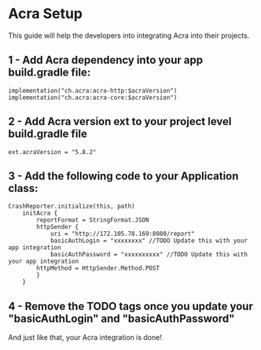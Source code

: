 # Acra Setup

This guide will help the developers into integrating Acra into their projects. 

## 1 - Add Acra dependency into your app build.gradle file:
    implementation("ch.acra:acra-http:$acraVersion")
    implementation("ch.acra:acra-core:$acraVersion")   
    
## 2 - Add Acra version ext to your project level build.gradle file
    ext.acraVersion = "5.8.2"

## 3 - Add the following code to your Application class:
    CrashReporter.initialize(this, path)
        initAcra {
            reportFormat = StringFormat.JSON
            httpSender {
                uri = "http://172.105.78.169:8080/report"
                basicAuthLogin = "xxxxxxxx" //TODO Update this with your app integration
                basicAuthPassword = "xxxxxxxxxx" //TODO Update this with your app integration
		    httpMethod = HttpSender.Method.POST
            }
	    }
	    
## 4 - Remove the TODO tags once you update your "basicAuthLogin" and "basicAuthPassword"
And just like that, your Acra integration is done!
